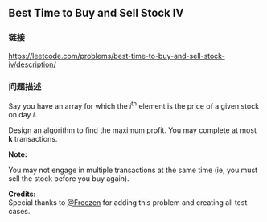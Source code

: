 ## Best Time to Buy and Sell Stock IV  
### 链接  
https://leetcode.com/problems/best-time-to-buy-and-sell-stock-iv/description/  
### 问题描述
Say you have an array for which the *i*<sup>th</sup> element is the price of a given stock on day *i*.

Design an algorithm to find the maximum profit. You may complete at most **k** transactions.

**Note:**<br />
You may not engage in multiple transactions at the same time (ie, you must sell the stock before you buy again).

**Credits:**<br />Special thanks to [@Freezen](https://oj.leetcode.com/discuss/user/Freezen) for adding this problem and creating all test cases.

